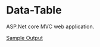 # Data-Table

ASP.Net core MVC web application.

[Sample Output](https://github.com/SILARUDDINSHAIK/Data-Table/blob/main/Screen%20Shot%202021-07-06%20at%201.57.25%20pm.png)

